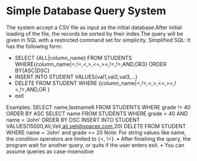# Simple Database Query System
 The system accept a CSV file as input as the initial database.After initial loading of the file, the records be sorted by their index.The query will be given in SQL with a restricted command set for simplicity.
Simplified SQL: It has the following form:

- SELECT {ALL|column_name} FROM STUDENTS WHERE{column_name|=,!=,<,>,<=,>=,!<,!>,AND,OR3} ORDER BY{ASC|DSC}
- INSERT INTO STUDENT VALUES(val1,val2,val3,…)
- DELETE FROM STUDENT WHERE {column_name|=,!=,<,>,<=,>=,!<,!>,AND,OR }
- exit

Examples:
SELECT name,lastname6 FROM STUDENTS WHERE grade !< 40 ORDER BY ASC
SELECT name FROM STUDENTS WHERE grade > 40 AND name = ‘John’ ORDER BY DSC
INSERT INTO STUDENT VALUES(15000,Ali,Veli,ali.veli@spacex.com,20)
DELETE FROM STUDENT WHERE name = ‘John’ and grade <= 20
Note: For string values like name, the condition operators are limited to {=, !=}.
• After finishing the query, the program wait for another query, or quits if the user
enters exit.
• You can assume queries as case-insensitive
